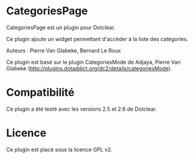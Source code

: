 CategoriesPage
==============

CategoriesPage est un plugin pour Dotclear.

Ce plugin ajoute un widget permettant d'accèder à la liste des catégories. 

Auteurs : Pierre Van Glabeke, Bernard Le Roux

Ce plugin est basé sur le plugin CategoriesMode de Adjaya, Pierre Van Glabeke (http://plugins.dotaddict.org/dc2/details/categoriesMode).

Compatibilité
============

Ce plugin a été testé avec les versions 2.5 et 2.6 de Dotclear.

Licence
===================
Ce plugin est placé sous la licence GPL v2.
